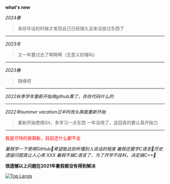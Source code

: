 **what's new**

*2024春*

>来存毕设的时候才发现自己已经很久没来没放过东西了

---------------------------------------------
*2023冬*

>又一年要过去了啊啊啊（无意义的嚎叫）

---------------------------------------------

*2023春*

>随缘吧

---------------------------------------------

*2022秋季学年重新开始用github算了，存存代码什么的*

---------------------------------------------

*2022年summer vacation过半时改头换面重新开始*

>重新开始使用Git，多学习一点东西
>一年没用了，这回真的要认真开始力

---------------------------------------------
<font color=red> 我是可怜的臭萌新，目前还什么都不会</font>

*暑假学一下使用GitHub🥲希望能达到听懂别人说话的程度*
*暑假还要学C语言🥲历史遗留问题真让人心疼 XXX*
*暑假不搞C语言了，为了开学不挂科，决定搞C++🥺*

**很遗憾以上问题在2021年暑假都没有得到解决**


[![Top Langs](https://github-readme-stats.vercel.app/api/top-langs/?username=Master000Munetani&layout=compact)](https://github.com/anuraghazra/github-readme-stats)
